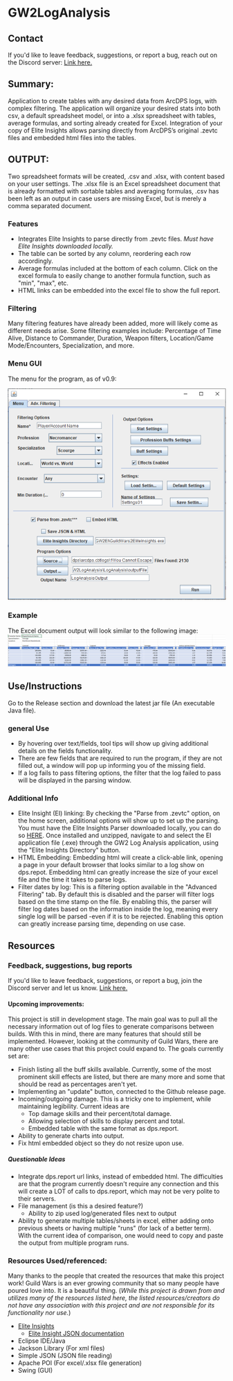 # GW2LogAnalysis
## Contact 
If you'd like to leave feedback, suggestions, or report a bug, reach out on the Discord server: [Link here.](https://discord.gg/3qMMDJ2rm2)

## Summary:
Application to create tables with any desired data from ArcDPS logs, with complex filtering. The application will organize your desired stats into both csv, a default spreadsheet model, or into a .xlsx spreadsheet with tables, average formulas, and sorting already created for Excel. Integration of your copy of Elite Insights allows parsing directly from ArcDPS’s original .zevtc files and embedded html files into the tables.  


## OUTPUT:
Two spreadsheet formats will be created, .csv and .xlsx, with content based on your user settings. The .xlsx file is an Excel spreadsheet document that is already formatted with sortable tables and averaging formulas, .csv has been left as an output in case users are missing Excel, but is merely a comma separated document. 

### Features
- Integrates Elite Insights to parse directly from .zevtc files. _Must have Elite Insights downloaded locally._
- The table can be sorted by any column, reordering each row accordingly. 
- Average formulas included at the bottom of each column. Click on the excel formula to easily change to another formula function, such as "min", "max", etc.
- HTML links can be embedded into the excel file to show the full report. 

### Filtering
Many filtering features have already been added, more will likely come as different needs arise. Some filtering examples include: Percentage of Time Alive, Distance to Commander, Duration, Weapon filters, Location/Game Mode/Encounters, Specialization, and more. 

### Menu GUI
The menu for the program, as of v0.9:

![Menu image](./resources/LogAnalysisMenu.png)

### Example
The Excel document output will look similar to the following image: 
![Example Excel document](./resources/LogAnalysisExcelexample.png)
  

## Use/Instructions
Go to the Release section and download the latest jar file (An executable Java file).

### general Use
- By hovering over text/fields, tool tips will show up giving additional details on the fields functionality. 
- There are few fields that are required to run the program, if they are not filled out, a window will pop up informing you of the missing field. 
- If a log fails to pass filtering options, the filter that the log failed to pass will be displayed in the parsing window. 

### Additional Info
- Elite Insight (EI) linking: By checking the "Parse from .zevtc" option, on the home screen, additional options will show up to set up the parsing. You must have the Elite Insights Parser downloaded locally, you can do so [HERE](https://github.com/baaron4/GW2-Elite-Insights-Parser). Once installed and unzipped, navigate to and select the EI application file (.exe) through the GW2 Log Analysis application, using the "Elite Insights Directory" button. 
- HTML Embedding: Embedding html will create a click-able link, opening a page in your default browser that looks similar to a log show on dps.repot. Embedding html can greatly increase the size of your excel file and the time it takes to parse logs.
- Filter dates by log: This is a filtering option available in the "Advanced Filtering" tab. By default this is disabled and the parser will filter logs based on the time stamp on the file. By enabling this, the parser will filter log dates based on the information inside the log, meaning every single log will be parsed -even if it is to be rejected. Enabling this option can greatly increase parsing time, depending on use case. 


## Resources
### Feedback, suggestions, bug reports
If you'd like to leave feedback, suggestions, or report a bug, join the Discord server and let us know. [Link here.](https://discord.gg/3qMMDJ2rm2)

#### Upcoming improvements:
This project is still in development stage. The main goal was to pull all the necessary information out of log files to generate comparisons between builds. With this in mind, there are many features that should still be implemented. However, looking at the community of Guild Wars, there are many other use cases that this project could expand to. The goals currently set are: 
- Finish listing all the buff skills available. Currently, some of the most prominent skill effects are listed, but there are many more and some that should be read as percentages aren't yet.  
- Implementing an "update" button, connected to the Github release page. 
- Incoming/outgoing damage. This is a tricky one to implement, while maintaining legibility. Current ideas are 
    - Top damage skills and their percent/total damage.
    - Allowing selection of skills to display percent and total.
    - Embedded table with the same format as dps.report.
- Ability to generate charts into output. 
- Fix html embedded object so they do not resize upon use.

##### Questionable Ideas
- Integrate dps.report url links, instead of embedded html. The difficulties are that the program currently doesn't require any connection and this will create a LOT of calls to dps.report, which may not be very polite to their servers.
- File management (is this a desired feature?)
	- Ability to zip used log/generated files next to output
- Ability to generate multiple tables/sheets in excel, either adding onto previous sheets or having multiple "runs" (for lack of a better term). With the current idea of comparison, one would need to copy and paste the output from multiple program runs.
	

### Resources Used/referenced:
Many thanks to the people that created the resources that make this project work! Guild Wars is an ever growing community that so many people have poured love into. It is a beautiful thing. (_While this project is drawn from and utilizes many of the resources listed here, the listed resources/creators do not have any association with this project and are not responsible for its functionality nor use._)
- [Elite Insights](https://github.com/baaron4/GW2-Elite-Insights-Parser/tree/master)
	- [Elite Insight JSON documentation](https://baaron4.github.io/GW2-Elite-Insights-Parser/Json/index.html)
- Eclipse IDE/Java
- Jackson Library (For xml files)
- Simple JSON (JSON file reading)
- Apache POI (For excel/.xlsx file generation) 
- Swing (GUI)
